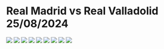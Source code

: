 # Real Madrid vs Real Valladolid 25/08/2024
![](Real_Madrid_vs_Real_Valladolid_Match_Report_1.png)
![](Real_Madrid_vs_Real_Valladolid_Match_Report_2.png)
![](Real_Madrid_vs_Real_Valladolid_Top_Players_Dashboard.png)
![](Read_Madrid_Shot_Sequence.png)
![](Kylian_Mbappe_in_Real_Madrid_vs_Real_Valladolid.png)
![](Federico_Valverde_in_Real_Madrid_vs_Real_Valladolid.png)
![](Arda_Guler_in_Real_Madrid_vs_Real_Valladolid.png)
![](Thibaut_Courtois_in_Real_Madrid_vs_Real_Valladolid.png)
![](Real_Madrid_xg_flow.png)

